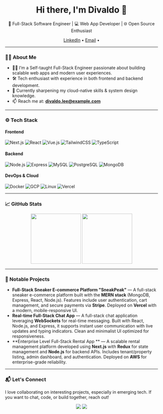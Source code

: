 <!-- GitHub Profile README -->

<h1 align="center">Hi there, I'm Divaldo 👋</h1>

<p align="center">
  🚀 Full-Stack Software Engineer | 💻 Web App Developer | 🌐 Open Source Enthusiast
</p>

<p align="center">
  <a href="https://www.linkedin.com/in/divaldolee" target="_blank">LinkedIn</a> • 
  <a href="mailto:divaldo.lee@example.com">Email</a> • 
</p>

---

### 🧑‍💻 About Me

- 👨‍💻 I’m a Self-taught Full-Stack Engineer passionate about building scalable web apps and modern user experiences.
- 🛠️ Tech enthusiast with experience in both frontend and backend development.
- 🌱 Currently sharpening my cloud-native skills & system design knowledge.
- 📫 Reach me at: **divaldo.lee@example.com**

---

### ⚙️ Tech Stack

#### Frontend
![Next.js](https://img.shields.io/badge/-Next.js-black?logo=next.js&logoColor=white)
![React](https://img.shields.io/badge/-React-61DAFB?logo=react&logoColor=black)
![Vue.js](https://img.shields.io/badge/-Vue.js-4FC08D?logo=vue.js&logoColor=white)
![TailwindCSS](https://img.shields.io/badge/-TailwindCSS-06B6D4?logo=tailwindcss&logoColor=white)
![TypeScript](https://img.shields.io/badge/-TypeScript-3178C6?logo=typescript&logoColor=white)

#### Backend
![Node.js](https://img.shields.io/badge/-Node.js-339933?logo=node.js&logoColor=white)
![Express](https://img.shields.io/badge/-Express-black?logo=express&logoColor=white)
![MySQL](https://img.shields.io/badge/-MySQL-4479A1?logo=mysql&logoColor=white)
![PostgreSQL](https://img.shields.io/badge/-PostgreSQL-4169E1?logo=postgresql&logoColor=white)
![MongoDB](https://img.shields.io/badge/-MongoDB-47A248?logo=mongodb&logoColor=white)

#### DevOps & Cloud
![Docker](https://img.shields.io/badge/-Docker-2496ED?logo=docker&logoColor=white)
![GCP](https://img.shields.io/badge/-Google%20Cloud-4285F4?logo=google-cloud&logoColor=white)
![Linux](https://img.shields.io/badge/-Linux-FCC624?logo=linux&logoColor=black)
![Vercel](https://img.shields.io/badge/-Vercel-000000?logo=vercel&logoColor=white)

---

### 📈 GitHub Stats

<p align="center">
  <img src="https://github-readme-stats.vercel.app/api?username=yourusername&show_icons=true&theme=tokyonight" height="165">
  <img src="https://github-readme-stats.vercel.app/api/top-langs/?username=yourusername&layout=compact&theme=tokyonight" height="165">
</p>

---

### 🚀 Notable Projects

- **Full-Stack Sneaker E-commerce Platform "SneakPeak"** —  A full-stack sneaker e-commerce platform built with the **MERN stack** (MongoDB, Express, React, Node.js). Features include user authentication, cart management, and secure payments via **Stripe**. Deployed on **Vercel** with a modern, mobile-responsive UI.
- **Real-time Full-Stack Chat App** — A full-stack chat application leveraging **WebSockets** for real-time messaging. Built with React, Node.js, and Express, it supports instant user communication with live updates and typing indicators. Clean and minimalist UI optimized for responsiveness.
- **Enterprise Level Full-Stack Rental App ** — A scalable rental management platform developed using **Next.js** with **Redux** for state management and **Node.js** for backend APIs. Includes tenant/property listing, admin dashboard, and authentication. Deployed on **AWS** for enterprise-grade reliability.

---

### 📬 Let's Connect

I love collaborating on interesting projects, especially in emerging tech. If you want to chat, code, or build together, reach out!

<p align="center">
  <a href="mailto:divaldo.lee@example.com"><img src="https://img.shields.io/badge/email-D14836?style=for-the-badge&logo=gmail&logoColor=white" /></a>
  <a href="https://www.linkedin.com/in/divaldolee"><img src="https://img.shields.io/badge/linkedin-0077B5?style=for-the-badge&logo=linkedin&logoColor=white" /></a>
</p>
